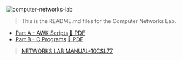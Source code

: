 ![computer-networks-lab](https://socialify.git.ci/thatbeautifuldream/computer-networks-lab/image?description=1&theme=Dark)

> This is the README.md files for the Computer Networks Lab.

- [Part A - AWK Scripts](./parta.md) [📑 PDF](./parta.pdf)
- [Part B - C Programs](./partb.md) [📑 PDF](./partb.pdf)

> [NETWORKS LAB MANUAL-10CSL77](https://www.gopalancolleges.com/gcem/course-material/computer-science/lab-manual/sem-Vll/networks-laboratory.pdf)

